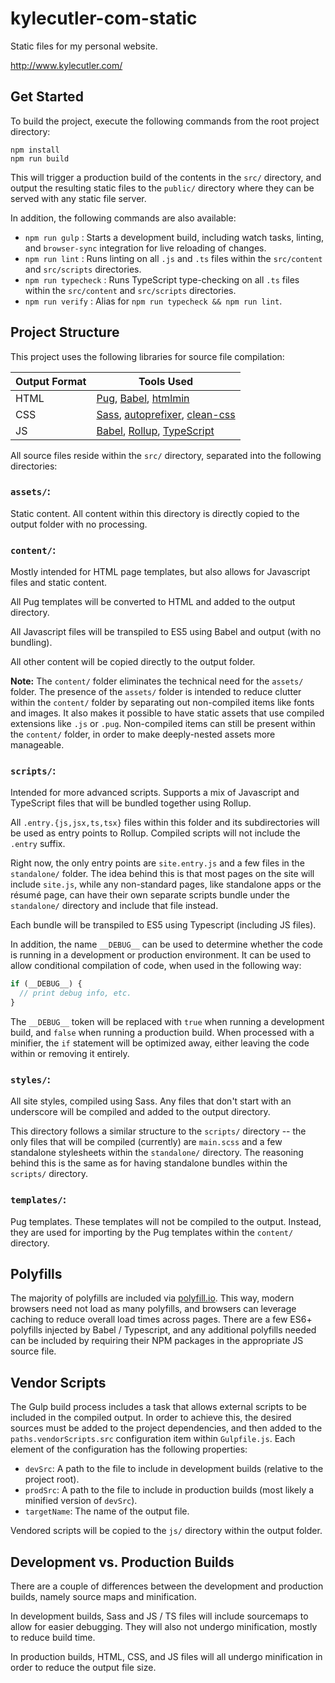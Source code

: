 # kylecutler-com-static

Static files for my personal website.

http://www.kylecutler.com/

## Get Started
To build the project, execute the following commands from the root project directory:

```
npm install
npm run build
```

This will trigger a production build of the contents in the `src/` directory, and output the resulting static files to the `public/` directory where they can be served with any static file server.

In addition, the following commands are also available:
* `npm run gulp` : Starts a development build, including watch tasks, linting, and `browser-sync` integration for live reloading of changes.
* `npm run lint` : Runs linting on all `.js` and `.ts` files within the `src/content` and `src/scripts` directories.
* `npm run typecheck` : Runs TypeScript type-checking on all `.ts` files within the `src/content` and `src/scripts` directories.
* `npm run verify` : Alias for `npm run typecheck && npm run lint`.

## Project Structure

This project uses the following libraries for source file compilation:

| Output Format | Tools Used |
|---------------|------------|
| HTML | [Pug](https://pugjs.org), [Babel](https://babeljs.io), [htmlmin](https://www.npmjs.com/package/htmlmin) |
| CSS | [Sass](https://sass-lang.com), [autoprefixer](https://www.npmjs.com/package/autoprefixer), [clean-css](https://github.com/jakubpawlowicz/clean-css) |
| JS | [Babel](https://babeljs.io), [Rollup](https://rollupjs.org), [TypeScript](http://typescriptlang.org) |

All source files reside within the `src/` directory, separated into the following directories:

### `assets/`:

Static content. All content within this directory is directly copied to the output folder with no processing.

### `content/`:

Mostly intended for HTML page templates, but also allows for Javascript files and static content.

All Pug templates will be converted to HTML and added to the output directory.

All Javascript files will be transpiled to ES5 using Babel and output (with no bundling).

All other content will be copied directly to the output folder.

**Note:**
The `content/` folder eliminates the technical need for the `assets/` folder. The presence of the `assets/` folder is intended to reduce clutter within the `content/` folder by separating out non-compiled items like fonts and images. It also makes it possible to have static assets that use compiled extensions like `.js` or `.pug`. Non-compiled items can still be present within the `content/` folder, in order to make deeply-nested assets more manageable.

### `scripts/`:

Intended for more advanced scripts. Supports a mix of Javascript and TypeScript files that will be bundled together using Rollup.

All `.entry.{js,jsx,ts,tsx}` files within this folder and its subdirectories will be used as entry points to Rollup. Compiled scripts will not include the `.entry` suffix.

Right now, the only entry points are `site.entry.js` and a few files in the `standalone/` folder. The idea behind this is that most pages on the site will include `site.js`, while any non-standard pages, like standalone apps or the résumé page, can have their own separate scripts bundle under the `standalone/` directory and include that file instead.

Each bundle will be transpiled to ES5 using Typescript (including JS files).

In addition, the name `__DEBUG__` can be used to determine whether the code is running in a development or production environment. It can be used to allow conditional compilation of code, when used in the following way:

```javascript
if (__DEBUG__) {
  // print debug info, etc.
}
```

The `__DEBUG__` token will be replaced with `true` when running a development build, and `false` when running a production build. When processed with a minifier, the `if` statement will be optimized away, either leaving the code within or removing it entirely.

### `styles/`:

All site styles, compiled using Sass. Any files that don't start with an underscore will be compiled and added to the output directory.

This directory follows a similar structure to the `scripts/` directory -- the only files that will be compiled (currently) are `main.scss` and a few standalone stylesheets within the `standalone/` directory. The reasoning behind this is the same as for having standalone bundles within the `scripts/` directory.

### `templates/`:

Pug templates. These templates will not be compiled to the output. Instead, they are used for importing by the Pug templates within the `content/` directory.

## Polyfills

The majority of polyfills are included via [polyfill.io](https://cdn.polyfill.io). This way, modern browsers need not load as many polyfills, and browsers can leverage caching to reduce overall load times across pages. There are a few ES6+ polyfills injected by Babel / Typescript, and any additional polyfills needed can be included by requiring their NPM packages in the appropriate JS source file.

## Vendor Scripts

The Gulp build process includes a task that allows external scripts to be included in the compiled output. In order to achieve this, the desired sources must be added to the project dependencies, and then added to the `paths.vendorScripts.src` configuration item within `Gulpfile.js`. Each element of the configuration has the following properties:

* `devSrc`: A path to the file to include in development builds (relative to the project root).
* `prodSrc`: A path to the file to include in production builds (most likely a minified version of `devSrc`).
* `targetName`: The name of the output file.

Vendored scripts will be copied to the `js/` directory within the output folder.

## Development vs. Production Builds

There are a couple of differences between the development and production builds, namely source maps and minification.

In development builds, Sass and JS / TS files will include sourcemaps to allow for easier debugging. They will also not undergo minification, mostly to reduce build time.

In production builds, HTML, CSS, and JS files will all undergo minification in order to reduce the output file size.